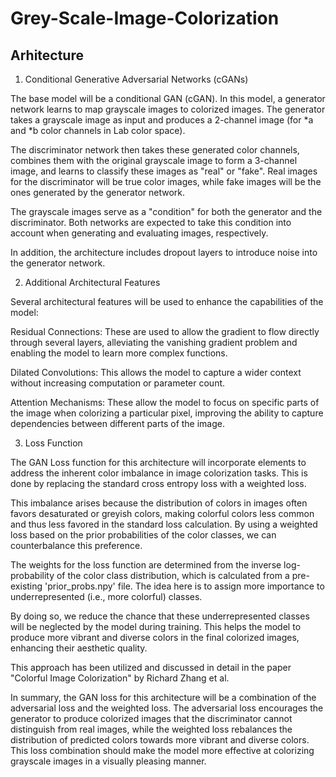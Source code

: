 # Grey-Scale-Image-Colorization

## Arhitecture
1. Conditional Generative Adversarial Networks (cGANs)

The base model will be a conditional GAN (cGAN). In this model, a generator network learns to map grayscale images to colorized images. The generator takes a grayscale image as input and produces a 2-channel image (for *a and *b color channels in Lab color space).

The discriminator network then takes these generated color channels, combines them with the original grayscale image to form a 3-channel image, and learns to classify these images as "real" or "fake". Real images for the discriminator will be true color images, while fake images will be the ones generated by the generator network.

The grayscale images serve as a "condition" for both the generator and the discriminator. Both networks are expected to take this condition into account when generating and evaluating images, respectively.

In addition, the architecture includes dropout layers to introduce noise into the generator network.

2. Additional Architectural Features

Several architectural features will be used to enhance the capabilities of the model:

Residual Connections: These are used to allow the gradient to flow directly through several layers, alleviating the vanishing gradient problem and enabling the model to learn more complex functions.

Dilated Convolutions: This allows the model to capture a wider context without increasing computation or parameter count.

Attention Mechanisms: These allow the model to focus on specific parts of the image when colorizing a particular pixel, improving the ability to capture dependencies between different parts of the image.

3. Loss Function


The GAN Loss function for this architecture will incorporate elements to address the inherent color imbalance in image colorization tasks. This is done by replacing the standard cross entropy loss with a weighted loss.

This imbalance arises because the distribution of colors in images often favors desaturated or greyish colors, making colorful colors less common and thus less favored in the standard loss calculation. By using a weighted loss based on the prior probabilities of the color classes, we can counterbalance this preference.

The weights for the loss function are determined from the inverse log-probability of the color class distribution, which is calculated from a pre-existing 'prior_probs.npy' file. The idea here is to assign more importance to underrepresented (i.e., more colorful) classes.

By doing so, we reduce the chance that these underrepresented classes will be neglected by the model during training. This helps the model to produce more vibrant and diverse colors in the final colorized images, enhancing their aesthetic quality.

This approach has been utilized and discussed in detail in the paper "Colorful Image Colorization" by Richard Zhang et al.

In summary, the GAN loss for this architecture will be a combination of the adversarial loss and the weighted loss. The adversarial loss encourages the generator to produce colorized images that the discriminator cannot distinguish from real images, while the weighted loss rebalances the distribution of predicted colors towards more vibrant and diverse colors. This loss combination should make the model more effective at colorizing grayscale images in a visually pleasing manner.
